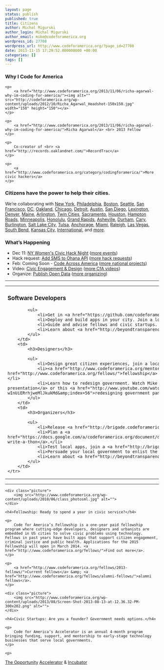 ```yaml
---
layout: page
status: publish
published: true
title: Citizens
author: Michal Migurski
author_login: Michal Migurski
author_email: mike@codeforamerica.org
wordpress_id: 27708
wordpress_url: http://www.codeforamerica.org/?page_id=27708
date: 2013-11-15 17:29:52.000000000 +00:00
categories: []
tags: []
---
```

<div class="geek-of-the-week">
    <h3>Why I Code for America</h3>

    <p>
        <a href="http://www.codeforamerica.org/2013/11/06/richa-agarwal-why-im-coding-for-america/"><img alt="" src="http://codeforamerica.org/wp-content/uploads/2012/10/Richa_Agarwal_Headshot-150x150.jpg" width="150" height="150"></a>
    </p>

    <p>
        <a href="http://www.codeforamerica.org/2013/11/06/richa-agarwal-why-im-coding-for-america/">Richa Agarwal</a> <br> 2013 Fellow
    </p>

    <p>
        Co-creator of <br> <a href="http://records.oaklandnet.com/">RecordTrac</a>
    </p>

    <p>
        <a href="http://www.codeforamerica.org/category/codingforamerica/">More civic hackers</a>
    </p>
</div>

<h3>Citizens have the power to help their cities.</h3>

<p class="collaboratrix">
    We’re collaborating with <a href="http://www.betanyc.org">New York</a>, <a href="http://www.codeforphilly.org">Philadelphia</a>, <a href="http://www.meetup.com/Code-for-Boston/">Boston</a>, <a href="http://codeforseattle.org/">Seattle</a>, <a href="http://www.meetup.com/Code-for-San-Francisco-Civic-Hack-Night/">San Francisco</a>, <a href="http://codefordc.org/">DC</a>, <a href="http://openoakland.org/">Oakland</a>, <a href="http://opengovhacknight.org/">Chicago</a>, <a href="https://www.facebook.com/CodeForDetroit">Detroit</a>, <a href="http://www.open-austin.org/">Austin</a>, <a href="http://codeforsandiego.org/">San Diego</a>, <a href="http://www.meetup.com/cfabrigade/Lexington-KY/">Lexington</a>, <a href="http://www.meetup.com/Colorado-Code-for-Communities/">Denver</a>, <a href="https://www.facebook.com/code4maine">Maine</a>, <a href="http://www.meetup.com/Arlington-Code-Shop/">Arlington</a>, <a href="http://www.opentwincities.org">Twin Cities</a>, <a href="http://www.codeforsacramento.org">Sacramento</a>, <a href="http://codeforhouston.com/">Houston</a>, <a href="http://codeforhamptonroads.org/">Hampton Roads</a>, <a href="http://www.opentwincities.org">Minneapolis</a>, <a href="https://plus.google.com/communities/116866725555175272325">Honolulu</a>, <a href="http://friendlycode.org/">Grand Rapids</a>, <a href="http://www.meetup.com/Code-for-Asheville/">Asheville</a>, <a href="http://www.meetup.com/Triangle-Code-for-America/">Durham</a>, <a href="http://www.meetup.com/Triangle-Code-for-America/">Cary</a>, <a href="http://codeforbtv.org/">Burlington</a>, <a href="http://www.meetup.com/cfabrigade/Salt-Lake-City-UT/">Salt Lake City</a>, <a href="http://codefortulsa.org/">Tulsa</a>, <a href="http://www.meetup.com/cfabrigade/Anchorage-AK/">Anchorage</a>, <a href="http://codeformiami.org/">Miami</a>, <a href="https://sites.google.com/a/codeforamerica.org/raleigh/">Raleigh</a>, <a href="http://www.codeforamerica.org/cities/lasvegas/">Las Vegas</a>, <a href="http://www.hackmichiana.org">South Bend</a>, <a href="http://www.meetup.com/KCBrigade/">Kansas City</a>, <a href="http://www.codeforamerica.org/international/">International</a>, and <a href="http://brigade.codeforamerica.org/brigades">more</a>.
</p>

<h3>What’s Happening</h3>

<ul>
    <li>
        Dec 11: <a href="http://www.meetup.com/betanyc/events/145903602/">NY Women's Civic Hack Night</a> (<a href="http://brigade.codeforamerica.org/pages/events">more events</a>)
    </li>
    <li>
        Hack request: <a href="https://github.com/codeforamerica/hack-requests/blob/master/ohana-text-message-API.md">Add SMS to Ohana API</a> (<a href="https://github.com/codeforamerica/hack-requests">more hack requests</a>)
    </li>
    <li>
        Feb: Coming Soon - <a href="http://brigade.codeforamerica.org/pages/codeacross">Code Across America</a> (<a href="http://www.hackforchange.org/challenges">more national projects</a>)
    </li>
    <li>
        Video: <a href="http://www.youtube.com/watch?v=hCuNWIDN9zg">Civic Engagement &amp; Design</a> (<a href="http://www.youtube.com/playlist?list=PL65XgbSILalV-wInUiERrhjweMlJkukMd">more CfA videos</a>)
    </li>
    <li>
        Organize: <a href="http://brigade.codeforamerica.org/pages/opendata">Publish Open Data</a> (<a href="http://brigade.codeforamerica.org/pages/tools">more organizing</a>)
    </li>
</ul>

<hr>

<table class="kinds-of-geek">
    <tr>
        <td>
            <h3>Software Developers</h3>
            
            <ul>
                <li>Get in <a href="https://github.com/codeforamerica">our code</a> and hack.</li>
                <li>Deploy and build apps in your city. Join a local <a href="http://brigade.codeforamerica.org/">CfA Brigade</a>.</li>
                <li>Guide and advise fellows and civic startups. <a href="http://codeforamerica.org/mentor">Become a Mentor</a>.</li>
                <li>Learn about <a href="http://beyondtransparency.org/">open data and the civic tech ecosystem</a>.</li>
            </ul>
        </td>
        <td>
            <h3>Designers</h3>
            
            <ul>
                <li>Design great citizen experiences, join a local <a href="http://brigade.codeforamerica.org/">CfA Brigade</a>.</li>
                <li><a href="http://www.codeforamerica.org/mentor/">Mentor UX and graphic designers</a> in our <a href="http://www.codeforamerica.org/fellows/">fellowship</a> and <a href="http://codeforamerica.org/accelerator/">accelerator</a> programs.</li>
                <li>Learn how to redesign government. Watch Mike Bracken’s <a href="http://www.youtube.com/watch?v=3bK9B8_0FDQ">CfA Summit presentation</a> or this <a href="http://www.youtube.com/watch?v=teIlbfF2SE0&amp;list=PL65XgbSILalV-wInUiERrhjweMlJkukMd&amp;index=56">redesigning government panel</a>.</li>
            </ul>
        </td>
        <td>
            <h3>Organizers</h3>
            
            <ul>
                <li>Release <a href="http://brigade.codeforamerica.org/pages/opendata">more open data.</a></li>
                <li>Plan a <a href="https://docs.google.com/a/codeforamerica.org/document/d/16CSiN809nNUksFYiQIpxzxHEhPZRAa_WpGA4DZ9upmc/edit#heading=h.7p1k5dwapvgf">civic write-a-thon</a>.</li>
                <li>Test local apps, join a <a href="http://brigade.codeforamerica.org/">CfA Brigade</a>.</li>
                <li>Persuade your local government to enlist the <a href="http://www.codeforamerica.org/fellows/">fellows</a>.</li>
                <li>Learn about <a href="http://beyondtransparency.org/">government transparency and open data practices</a>.</li>
            </ul>
        </td>
    </tr>
</table>

<hr>

<div class="picture-and-text">

    <div class="picture">
        <img src="http://www.codeforamerica.org/wp-content/uploads/2010/06/class_photosml.jpg" alt="">
    </div>
    
    <h4>Fellowship: Ready to spend a year in civic service?</h4>
    
    <p>
        Code for America’s Fellowship is a one-year paid fellowship program where cutting-edge developers, designers and urbanists are embedded in US cities to solve civic problems using technology. Fellows in past years have built apps that support citizen engagement, criminal justice and public health. Applications for the 2015 Fellowship will open in March 2014. <a href="http://www.codeforamerica.org/fellows/">Find out more</a>.
    </p>

    <p>
        <a href="http://www.codeforamerica.org/fellows/2013-fellows/">Current fellows</a> &amp; <a href="http://www.codeforamerica.org/fellows/alumni-fellows/">alumni fellows</a>.
    </p>

</div>

<div class="picture-and-text">

    <div class="picture">
        <img src="http://www.codeforamerica.org/wp-content/uploads/2013/08/Screen-Shot-2013-08-13-at-12.36.32-PM-300x202.png" alt="">
    </div>
    
    <h4>Civic Startups: Are you a founder? Government needs options.</h4>
    
    <p>
        Code for America’s Accelerator is an annual 4-month program bringing funding, support, and mentorship to early-stage technology businesses that serve local governments.
    </p>

    <p>
<a href="http://www.codeforamerica.org/startups/">The Opportunity</a>
        <a href="http://codeforamerica.org/accelerator/">Accelerator</a> & <a href="http://www.codeforamerica.org/incubator-2/">Incubator</a>
    </p>

</div>
